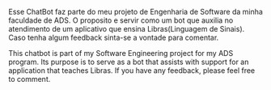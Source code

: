 Esse ChatBot faz parte do meu projeto de Engenharia de Software da minha faculdade de ADS.
O proposito e servir como um bot que auxilia no atendimento de um aplicativo que ensina Libras(Linguagem de Sinais).
Caso tenha algum feedback sinta-se a vontade para comentar.

This chatbot is part of my Software Engineering project for my ADS program.
Its purpose is to serve as a bot that assists with support for an application that teaches Libras.
If you have any feedback, please feel free to comment.
